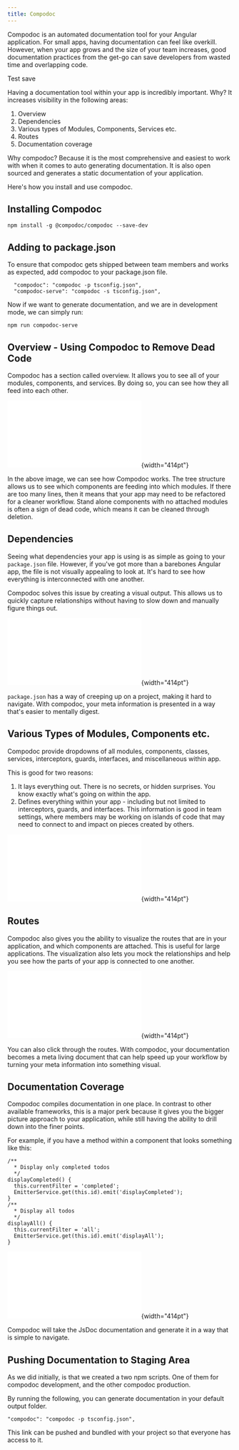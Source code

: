 ```yaml
---
title: Compodoc
---
```

Compodoc is an automated documentation tool for your Angular
application. For small apps, having documentation can feel like
overkill. However, when your app grows and the size of your team
increases, good documentation practices from the get-go can save
developers from wasted time and overlapping code.

Test save

Having a documentation tool within your app is incredibly important.
Why? It increases visibility in the following areas:

1. Overview
2. Dependencies
3. Various types of Modules, Components, Services etc.
4. Routes
5. Documentation coverage

Why compodoc? Because it is the most comprehensive and easiest to work
with when it comes to auto generating documentation. It is also open
sourced and generates a static documentation of your application.

Here's how you install and use compodoc.

## Installing Compodoc

```
npm install -g @compodoc/compodoc --save-dev
```

## Adding to package.json

To ensure that compodoc gets shipped between team members and works as
expected, add compodoc to your package.json file.

```
  "compodoc": "compodoc -p tsconfig.json",
  "compodoc-serve": "compodoc -s tsconfig.json",
```

Now if we want to generate documentation, and we are in development
mode, we can simply run:

```
npm run compodoc-serve  
```

## Overview - Using Compodoc to Remove Dead Code

Compodoc has a section called overview. It allows you to see all of your
modules, components, and services. By doing so, you can see how they all
feed into each other.

![Compodoc
overview](graphics/compodoc/compodoc-overview-screenshot.pdf){width="414pt"}

In the above image, we can see how Compodoc works. The tree structure
allows us to see which components are feeding into which modules. If
there are too many lines, then it means that your app may need to be
refactored for a cleaner workflow. Stand alone components with no
attached modules is often a sign of dead code, which means it can be
cleaned through deletion.

## Dependencies

Seeing what dependencies your app is using is as simple as going to your
`package.json` file. However, if you've got more than a barebones
Angular app, the file is not visually appealing to look at. It's hard to
see how everything is interconnected with one another.

Compodoc solves this issue by creating a visual output. This allows us
to quickly capture relationships without having to slow down and
manually figure things out.

![Compodoc
overview](graphics/compodoc/dependencies/compo-dependencies-screenshot.pdf){width="414pt"}

`package.json` has a way of creeping up on a project, making it hard to
navigate. With compodoc, your meta information is presented in a way
that's easier to mentally digest.

## Various Types of Modules, Components etc.

Compodoc provide dropdowns of all modules, components, classes,
services, interceptors, guards, interfaces, and miscellaneous within
app.

This is good for two reasons:

1. It lays everything out. There is no secrets, or hidden surprises.
   You know exactly what's going on within the app.
2. Defines everything within your app - including but not limited to
   interceptors, guards, and interfaces. This information is good in
   team settings, where members may be working on islands of code that
   may need to connect to and impact on pieces created by others.

![Compodoc navigation of Modules, Components,
etc.](graphics/compodoc/nav/compodoc-nav-screenshot.pdf){width="414pt"}

## Routes

Compodoc also gives you the ability to visualize the routes that are in
your application, and which components are attached. This is useful for
large applications. The visualization also lets you mock the
relationships and help you see how the parts of your app is connected to
one another.

![Compodoc Routes
Example](graphics/compodoc/routes/compodoc-routes.pdf){width="414pt"}

You can also click through the routes. With compodoc, your documentation
becomes a meta living document that can help speed up your workflow by
turning your meta information into something visual.

## Documentation Coverage

Compodoc compiles documentation in one place. In contrast to other
available frameworks, this is a major perk because it gives you the
bigger picture approach to your application, while still having the
ability to drill down into the finer points.

For example, if you have a method within a component that looks
something like this:

```
/**
  * Display only completed todos
  */
displayCompleted() {
  this.currentFilter = 'completed';
  EmitterService.get(this.id).emit('displayCompleted');
}
/**
  * Display all todos
  */
displayAll() {
  this.currentFilter = 'all';
  EmitterService.get(this.id).emit('displayAll');
}
```

![Compodoc Documentation
Example](graphics/compodoc/documentation/documentation-coverage.pdf){width="414pt"}

Compodoc will take the JsDoc documentation and generate it in a way that
is simple to navigate.

## Pushing Documentation to Staging Area

As we did initially, is that we created a two npm scripts. One of them
for compodoc development, and the other compodoc production.

By running the following, you can generate documentation in your default
output folder.

```
"compodoc": "compodoc -p tsconfig.json",
```

This link can be pushed and bundled with your project so that everyone
has access to it.